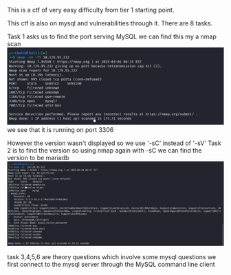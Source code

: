 This is a ctf of very easy difficulty from tier 1 starting point.

This ctf is also on mysql and vulnerabilities through it.
There are 8 tasks.

Task 1 asks us to find the port serving MySQL
we can find this my a nmap scan
![alt text](images/sequel_1.png)
we see that it is running on port 3306

However the version wasn't displayed so we use '-sC' instead of '-sV'
Task 2 is to find the version
so using nmap again with -sC we can find the version to be mariadb
![alt text](images/sequel_2.png)

task 3,4,5,6 are theory questions which involve some mysql questions
we first connect to the mysql server through the MySQL command line client